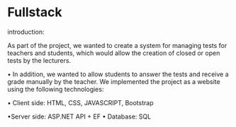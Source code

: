 # Fullstack

introduction: 
  
As part of the project, we wanted to create a system for managing tests for teachers and students, which would allow the creation of closed or open tests by the lecturers.
  
• In addition, we wanted to allow students to answer the tests and receive a grade manually by the teacher.
We implemented the project as a website using the following technologies:

• Client side: HTML, CSS, JAVASCRIPT, Bootstrap
  
•Server side: ASP.NET API + EF
• Database: SQL
